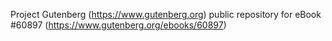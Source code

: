 Project Gutenberg (https://www.gutenberg.org) public repository for eBook #60897 (https://www.gutenberg.org/ebooks/60897)
